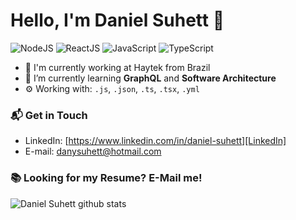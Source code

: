# Hello, I'm Daniel Suhett 👋

![NodeJS](https://img.shields.io/badge/NodeJS-Expert-green)
![ReactJS](https://img.shields.io/badge/ReactJS-Expert-blue)
![JavaScript](https://img.shields.io/badge/JavaScript-Expert-yellow)
![TypeScript](https://img.shields.io/badge/TypeScript-Expert-blue)

- 🔭 I'm currently working at Haytek from Brazil
- 🌱 I’m currently learning **GraphQL** and **Software Architecture**
- ⚙️ Working with: `.js`, `.json`, `.ts`, `.tsx`, `.yml`

### 📬 Get in Touch

- LinkedIn: [https://www.linkedin.com/in/daniel-suhett][LinkedIn]
- E-mail: danysuhett@hotmail.com

### 📚 Looking for my Resume? E-Mail me!

![Daniel Suhett github stats](https://github-readme-stats.vercel.app/api?username=danielsuhett&show_icons=true&hide_border=true)

[github]: https://github.com/DanielSuhett
[LinkedIn]: https://www.linkedin.com/in/daniel-suhett
